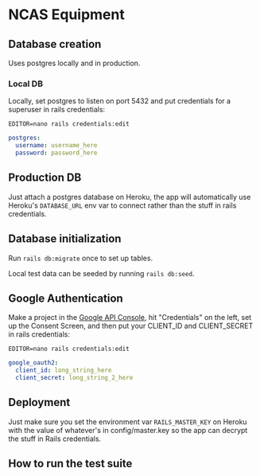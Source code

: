 # NCAS Equipment

## Database creation
Uses postgres locally and in production.

### Local DB
Locally, set postgres to listen on port 5432 and put credentials for a
superuser in rails credentials:

`EDITOR=nano rails credentials:edit`

```yml
postgres:
  username: username_here
  password: password_here
```

## Production DB
Just attach a postgres database on Heroku, the app will automatically use
Heroku's `DATABASE_URL` env var to connect rather than the stuff in rails
credentials.

## Database initialization
Run `rails db:migrate` once to set up tables.

Local test data can be seeded by running `rails db:seed`.

## Google Authentication
Make a project in the
[Google API Console](https://console.developers.google.com/apis/), hit
"Credentials" on the left, set up the Consent Screen, and then put your
CLIENT_ID and CLIENT_SECRET in rails credentials:

`EDITOR=nano rails credentials:edit`

```yml
google_oauth2:
  client_id: long_string_here
  client_secret: long_string_2_here
```

## Deployment
Just make sure you set the environment var `RAILS_MASTER_KEY` on Heroku with
the value of whatever's in config/master.key so the app can decrypt the stuff
in Rails credentials.

## How to run the test suite
